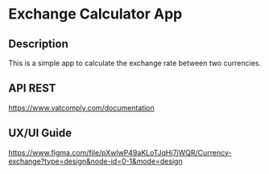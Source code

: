 # Exchange Calculator App

## Description

This is a simple app to calculate the exchange rate between two currencies.

## API REST

https://www.vatcomply.com/documentation

## UX/UI Guide

https://www.figma.com/file/pXwlwP49aKLoTJqHj7jWQR/Currency-exchange?type=design&node-id=0-1&mode=design
